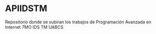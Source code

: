 # APIIDSTM
Repositorio donde se subiran los trabajos de Programación Avanzada en Internet 7MO IDS TM UABCS
